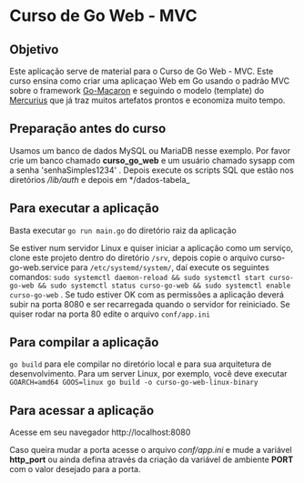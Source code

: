 # Curso de Go Web - MVC

## Objetivo

Este aplicação serve de material para o Curso de Go Web - MVC. Este curso ensina como criar uma aplicaçao Web em Go usando o padrão MVC sobre o framework [Go-Macaron](https://go-macaron.com) e seguindo o modelo (template) do [Mercurius](https://github.com/novatrixtech/mercurius) que já traz muitos artefatos prontos e economiza muito tempo.

## Preparação antes do curso

Usamos um banco de dados MySQL ou MariaDB nesse exemplo. Por favor crie um banco chamado **curso_go_web** e um usuário chamado sysapp com a senha 'senhaSimples1234' . Depois execute os scripts SQL que estão nos diretórios _/lib/auth_ e depois em \*/dados-tabela\_

## Para executar a aplicação

Basta executar `go run main.go` do diretório raiz da aplicação

Se estiver num servidor Linux e quiser iniciar a aplicação como um serviço, clone este projeto dentro do diretório `/srv`, depois copie o arquivo curso-go-web.service para `/etc/systemd/system/`, daí execute os seguintes comandos: `sudo systemctl daemon-reload && sudo systemctl start curso-go-web && sudo systemctl status curso-go-web && sudo systemctl enable curso-go-web` . Se tudo estiver OK com as permissões a aplicação deverá subir na porta 8080 e ser recarregada quando o servidor for reiniciado. Se quiser rodar na porta 80 edite o arquivo `conf/app.ini`

## Para compilar a aplicação

`go build` para ele compilar no diretório local e para sua arquitetura de desenvolvimento. Para um server Linux, por exemplo, você deve executar `GOARCH=amd64 GOOS=linux go build -o curso-go-web-linux-binary`

## Para acessar a aplicação

Acesse em seu navegador http://localhost:8080

Caso queira mudar a porta acesse o arquivo _conf/app.ini_ e mude a variável **http_port** ou ainda defina através da criação da variável de ambiente **PORT** com o valor desejado para a porta.
